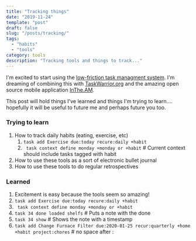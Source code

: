 ```yaml
---
title: "Tracking things"
date: "2019-11-24"
template: "post"
draft: false
slug: "/posts/tracking/"
tags:
  - "habits"
  - "tools"
category: tools 
description: "Tracking tools and things to track..."
---
```


I'm excited to start using the 
[low-friction task managment system](https://github.com/CoralineAda/lftm).   I'm dreaming of combining this with [TaskWarrior.org](https://TaskWarrior.org) and the amazing open source mobile application [InThe.AM](https://inthe.am/about).

This post will hold things I've learned and things I'm trying to learn.... hopefully it will be useful to future me and perhaps future you too.

### Trying to learn
1. How to track daily habits (eating, exercise, etc)
    1. `task add Exercise due:today recure:daily +habit`
    1. ` task context define monday +monday or +habit` # Current context should include tasks tagged with habit
1. How to use these tools as a sort of electronic bullet journal
1. How to use these tools to do regular retrospectives 

### Learned
1. Excitement is easy because the tools seem so amazing!
1. `task add Exercise due:today recure:daily +habit`
1. ` task context define monday +monday or +habit`
1. `task 34 done loaded shelfs` # Puts a note with the done
1. `task 34 show` # Shows the note with a timestamp
1. `task add Change Furnace Filter due:2020-01-25 recur:quarterly +home +habit project:chores` # no space after :




